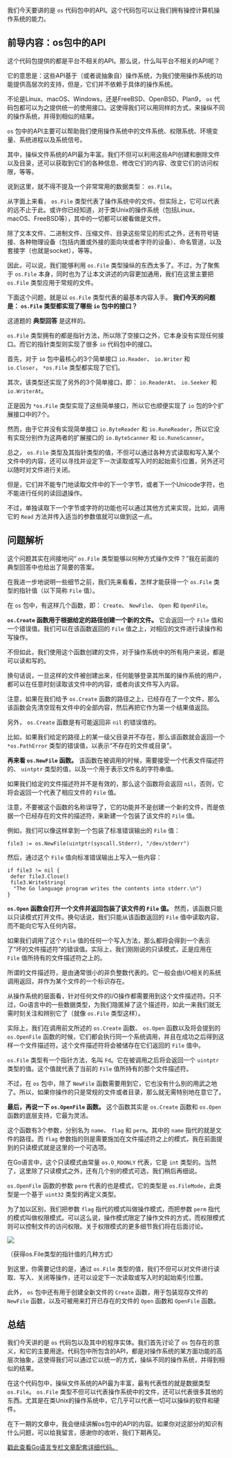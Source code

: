 我们今天要讲的是 `os` 代码包中的API。这个代码包可以让我们拥有操控计算机操作系统的能力。

## 前导内容：os包中的API

这个代码包提供的都是平台不相关的API。那么说，什么叫平台不相关的API呢？

它的意思是：这些API基于（或者说抽象自）操作系统，为我们使用操作系统的功能提供高层次的支持，但是，它们并不依赖于具体的操作系统。

不论是Linux、macOS、Windows，还是FreeBSD、OpenBSD、Plan9， `os` 代码包都可以为之提供统一的使用接口。这使得我们可以用同样的方式，来操纵不同的操作系统，并得到相似的结果。

`os` 包中的API主要可以帮助我们使用操作系统中的文件系统、权限系统、环境变量、系统进程以及系统信号。

其中，操纵文件系统的API最为丰富。我们不但可以利用这些API创建和删除文件以及目录，还可以获取到它们的各种信息、修改它们的内容、改变它们的访问权限，等等。

说到这里，就不得不提及一个非常常用的数据类型： `os.File`。

从字面上来看， `os.File` 类型代表了操作系统中的文件。但实际上，它可以代表的远不止于此。或许你已经知道，对于类Unix的操作系统（包括Linux、macOS、FreeBSD等），其中的一切都可以被看做是文件。

除了文本文件、二进制文件、压缩文件、目录这些常见的形式之外，还有符号链接、各种物理设备（包括内置或外接的面向块或者字符的设备）、命名管道，以及套接字（也就是socket），等等。

因此，可以说，我们能够利用 `os.File` 类型操纵的东西太多了。不过，为了聚焦于 `os.File` 本身，同时也为了让本文讲述的内容更加通用，我们在这里主要把 `os.File` 类型应用于常规的文件。

下面这个问题，就是以 `os.File` 类型代表的最基本内容入手。 **我们今天的问题是： `os.File` 类型都实现了哪些 `io` 包中的接口？**

这道题的 **典型回答** 是这样的。

`os.File` 类型拥有的都是指针方法，所以除了空接口之外，它本身没有实现任何接口。而它的指针类型则实现了很多 `io` 代码包中的接口。

首先，对于 `io` 包中最核心的3个简单接口 `io.Reader`、 `io.Writer` 和 `io.Closer`， `*os.File` 类型都实现了它们。

其次，该类型还实现了另外的3个简单接口，即： `io.ReaderAt`、 `io.Seeker` 和 `io.WriterAt`。

正是因为 `*os.File` 类型实现了这些简单接口，所以它也顺便实现了 `io` 包的9个扩展接口中的7个。

然而，由于它并没有实现简单接口 `io.ByteReader` 和 `io.RuneReader`，所以它没有实现分别作为这两者的扩展接口的 `io.ByteScanner` 和 `io.RuneScanner`。

总之， `os.File` 类型及其指针类型的值，不但可以通过各种方式读取和写入某个文件中的内容，还可以寻找并设定下一次读取或写入时的起始索引位置，另外还可以随时对文件进行关闭。

但是，它们并不能专门地读取文件中的下一个字节，或者下一个Unicode字符，也不能进行任何的读回退操作。

不过，单独读取下一个字节或字符的功能也可以通过其他方式来实现，比如，调用它的 `Read` 方法并传入适当的参数值就可以做到这一点。

## 问题解析

这个问题其实在间接地问“ `os.File` 类型能够以何种方式操作文件？”我在前面的典型回答中也给出了简要的答案。

在我进一步地说明一些细节之前，我们先来看看，怎样才能获得一个 `os.File` 类型的指针值（以下简称 `File` 值）。

在 `os` 包中，有这样几个函数，即： `Create`、 `NewFile`、 `Open` 和 `OpenFile`。

**`os.Create` 函数用于根据给定的路径创建一个新的文件。** 它会返回一个 `File` 值和一个错误值。我们可以在该函数返回的 `File` 值之上，对相应的文件进行读操作和写操作。

不但如此，我们使用这个函数创建的文件，对于操作系统中的所有用户来说，都是可以读和写的。

换句话说，一旦这样的文件被创建出来，任何能够登录其所属的操作系统的用户，都可以在任意时刻读取该文件中的内容，或者向该文件写入内容。

注意，如果在我们给予 `os.Create` 函数的路径之上，已经存在了一个文件，那么该函数会先清空现有文件中的全部内容，然后再把它作为第一个结果值返回。

另外， `os.Create` 函数是有可能返回非 `nil` 的错误值的。

比如，如果我们给定的路径上的某一级父目录并不存在，那么该函数就会返回一个 `*os.PathError` 类型的错误值，以表示“不存在的文件或目录”。

**再来看 `os.NewFile` 函数。** 该函数在被调用的时候，需要接受一个代表文件描述符的、 `uintptr` 类型的值，以及一个用于表示文件名的字符串值。

如果我们给定的文件描述符并不是有效的，那么这个函数将会返回 `nil`，否则，它将会返回一个代表了相应文件的 `File` 值。

注意，不要被这个函数的名称误导了，它的功能并不是创建一个新的文件，而是依据一个已经存在的文件的描述符，来新建一个包装了该文件的 `File` 值。

例如，我们可以像这样拿到一个包装了标准错误输出的 `File` 值：

```
file3 := os.NewFile(uintptr(syscall.Stderr), "/dev/stderr")

```

然后，通过这个 `File` 值向标准错误输出上写入一些内容：

```
if file3 != nil {
 defer file3.Close()
 file3.WriteString(
  "The Go language program writes the contents into stderr.\n")
}

```

**`os.Open` 函数会打开一个文件并返回包装了该文件的 `File` 值。** 然而，该函数只能以只读模式打开文件。换句话说，我们只能从该函数返回的 `File` 值中读取内容，而不能向它写入任何内容。

如果我们调用了这个 `File` 值的任何一个写入方法，那么都将会得到一个表示了“坏的文件描述符”的错误值。实际上，我们刚刚说的只读模式，正是应用在 `File` 值所持有的文件描述符之上的。

所谓的文件描述符，是由通常很小的非负整数代表的。它一般会由I/O相关的系统调用返回，并作为某个文件的一个标识存在。

从操作系统的层面看，针对任何文件的I/O操作都需要用到这个文件描述符。只不过，Go语言中的一些数据类型，为我们隐匿掉了这个描述符，如此一来我们就无需时刻关注和辨别它了（就像 `os.File` 类型这样）。

实际上，我们在调用前文所述的 `os.Create` 函数、 `os.Open` 函数以及将会提到的 `os.OpenFile` 函数的时候，它们都会执行同一个系统调用，并且在成功之后得到这样一个文件描述符。这个文件描述符将会被储存在它们返回的 `File` 值中。

`os.File` 类型有一个指针方法，名叫 `Fd`。它在被调用之后将会返回一个 `uintptr` 类型的值。这个值就代表了当前的 `File` 值所持有的那个文件描述符。

不过，在 `os` 包中，除了 `NewFile` 函数需要用到它，它也没有什么别的用武之地了。所以，如果你操作的只是常规的文件或者目录，那么就无需特别地在意它了。

**最后，再说一下 `os.OpenFile` 函数。** 这个函数其实是 `os.Create` 函数和 `os.Open` 函数的底层支持，它最为灵活。

这个函数有3个参数，分别名为 `name`、 `flag` 和 `perm`。其中的 `name` 指代的就是文件的路径。而 `flag` 参数指的则是需要施加在文件描述符之上的模式，我在前面提到的只读模式就是这里的一个可选项。

在Go语言中，这个只读模式由常量 `os.O_RDONLY` 代表，它是 `int` 类型的。当然了，这里除了只读模式之外，还有几个别的模式可选，我们稍后再细说。

`os.OpenFile` 函数的参数 `perm` 代表的也是模式，它的类型是 `os.FileMode`，此类型是一个基于 `uint32` 类型的再定义类型。

为了加以区别，我们把参数 `flag` 指代的模式叫做操作模式，而把参数 `perm` 指代的模式叫做权限模式。可以这么说，操作模式限定了操作文件的方式，而权限模式则可以控制文件的访问权限。关于权限模式的更多细节我们将在后面讨论。

![](https://static001.geekbang.org/resource/image/d3/93/d3414376a3343926a2b33cdeeb094893.png?wh=1920*831)

（获得os.File类型的指针值的几种方式）

到这里，你需要记住的是，通过 `os.File` 类型的值，我们不但可以对文件进行读取、写入、关闭等操作，还可以设定下一次读取或写入时的起始索引位置。

此外， `os` 包中还有用于创建全新文件的 `Create` 函数，用于包装现存文件的 `NewFile` 函数，以及可被用来打开已存在的文件的 `Open` 函数和 `OpenFile` 函数。

## 总结

我们今天讲的是 `os` 代码包以及其中的程序实体。我们首先讨论了 `os` 包存在的意义，和它的主要用途。代码包中所包含的API，都是对操作系统的某方面功能的高层次抽象，这使得我们可以通过它以统一的方式，操纵不同的操作系统，并得到相似的结果。

在这个代码包中，操纵文件系统的API最为丰富，最有代表性的就是数据类型 `os.File`。 `os.File` 类型不但可以代表操作系统中的文件，还可以代表很多其他的东西。尤其是在类Unix的操作系统中，它几乎可以代表一切可以操纵的软件和硬件。

在下一期的文章中，我会继续讲解os包中的API的内容。如果你对这部分的知识有什么问题，可以给我留言，感谢你的收听，我们下期再见。

[戳此查看Go语言专栏文章配套详细代码。](https://github.com/hyper0x/Golang_Puzzlers)